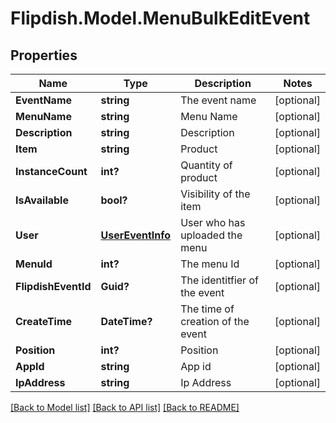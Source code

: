 # Flipdish.Model.MenuBulkEditEvent
## Properties

Name | Type | Description | Notes
------------ | ------------- | ------------- | -------------
**EventName** | **string** | The event name | [optional] 
**MenuName** | **string** | Menu Name | [optional] 
**Description** | **string** | Description | [optional] 
**Item** | **string** | Product | [optional] 
**InstanceCount** | **int?** | Quantity of product | [optional] 
**IsAvailable** | **bool?** | Visibility of the item | [optional] 
**User** | [**UserEventInfo**](UserEventInfo.md) | User who has uploaded the menu | [optional] 
**MenuId** | **int?** | The menu Id | [optional] 
**FlipdishEventId** | **Guid?** | The identitfier of the event | [optional] 
**CreateTime** | **DateTime?** | The time of creation of the event | [optional] 
**Position** | **int?** | Position | [optional] 
**AppId** | **string** | App id | [optional] 
**IpAddress** | **string** | Ip Address | [optional] 

[[Back to Model list]](../README.md#documentation-for-models) [[Back to API list]](../README.md#documentation-for-api-endpoints) [[Back to README]](../README.md)

